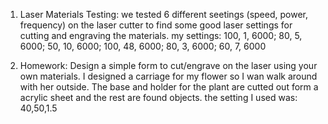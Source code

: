 

1) Laser Materials Testing:
we tested 6 different seetings (speed, power, frequency) on the laser cutter to find some good laser settings for cutting and engraving the materials.
my settings: 100, 1, 6000; 80, 5, 6000; 50, 10, 6000; 100, 48, 6000; 80, 3, 6000; 60, 7, 6000

2) Homework:
Design a simple form to cut/engrave on the laser using your own materials.
I designed a carriage for my flower so I wan walk around with her outside. The base and holder for the plant are cutted out form a acrylic sheet and the rest are found objects. the setting I used was: 40,50,1.5
